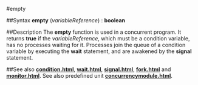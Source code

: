
#empty

##Syntax
**empty** (*variableReference*) : **boolean**



##Description
The **empty** function is used in a concurrent program. It returns **true** if the *variableReference*, which must be a condition variable, has no processes waiting for it. Processes join the queue of a condition variable by executing the **wait** statement, and are awakened by the **signal** statement.



##See also
**[condition.html](condition)**, **[wait.html](wait)**, **[signal.html](signal)**, **[fork.html](fork)** and **[monitor.html](monitor)**.
See also predefined unit **[concurrencymodule.html](Concurrency)**.


